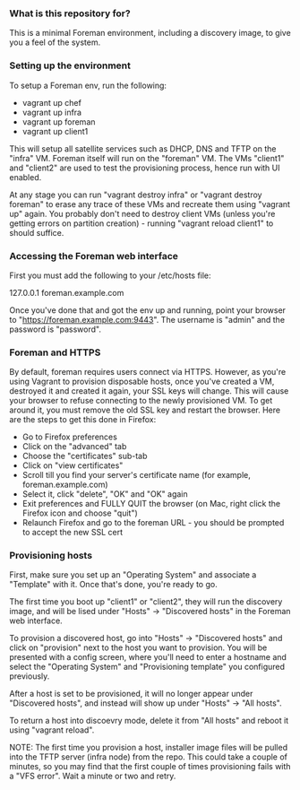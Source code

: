 ### What is this repository for? ###

This is a minimal Foreman environment, including a discovery image, to give you a feel of the system.

### Setting up the environment ###

To setup a Foreman env, run the following:

* vagrant up chef
* vagrant up infra
* vagrant up foreman
* vagrant up client1

This will setup all satellite services such as DHCP, DNS and TFTP on the "infra" VM. Foreman itself will run on the "foreman" VM.
The VMs "client1" and "client2" are used to test the provisioning process, hence run with UI enabled.

At any stage you can run "vagrant destroy infra" or "vagrant destroy foreman" to erase any trace of these VMs and recreate them using "vagrant up" again.
You probably don't need to destroy client VMs (unless you're getting errors on partition creation) - running "vagrant reload client1" to should suffice.


### Accessing the Foreman web interface ###

First you must add the following to your /etc/hosts file:

127.0.0.1 foreman.example.com

Once you've done that and got the env up and running, point your browser to "https://foreman.example.com:9443".
The username is "admin" and the password is "password".


### Foreman and HTTPS ###

By default, foreman requires users connect via HTTPS. However, as you're using Vagrant to provision disposable hosts, once you've created a VM, destroyed it and created it again, your SSL keys will change. This will cause your browser to refuse connecting to the newly provisioned VM. To get around it, you must remove the old SSL key and restart the browser. Here are the steps to get this done in Firefox:

* Go to Firefox preferences
* Click on the "advanced" tab
* Choose the "certificates" sub-tab
* Click on "view certificates"
* Scroll till you find your server's certificate name (for example, foreman.example.com)
* Select it, click "delete", "OK" and "OK" again
* Exit preferences and FULLY QUIT the browser (on Mac, right click the Firefox icon and choose "quit")
* Relaunch Firefox and go to the foreman URL - you should be prompted to accept the new SSL cert


### Provisioning hosts ###

First, make sure you set up an "Operating System" and associate a "Template" with it. Once that's done, you're ready to go.

The first time you boot up "client1" or "client2", they will run the discovery image, and will be lised under "Hosts" -> "Discovered hosts" in the Foreman web interface.

To provision a discovered host, go into "Hosts" -> "Discovered hosts" and click on "provision" next to the host you want to provision. You will be presented with a config screen, where you'll need to enter a hostname and select the "Operating System" and "Provisioning template" you configured previously.

After a host is set to be provisioned, it will no longer appear under "Discovered hosts", and instead will show up under "Hosts" -> "All hosts".

To return a host into discoevry mode, delete it from "All hosts" and reboot it using "vagrant reload".

NOTE: The first time you provision a host, installer image files will be pulled into the TFTP server (infra node) from the repo. This could take a couple of minutes, so you may find that the first couple of times provisioning fails with a "VFS error". Wait a minute or two and retry.

